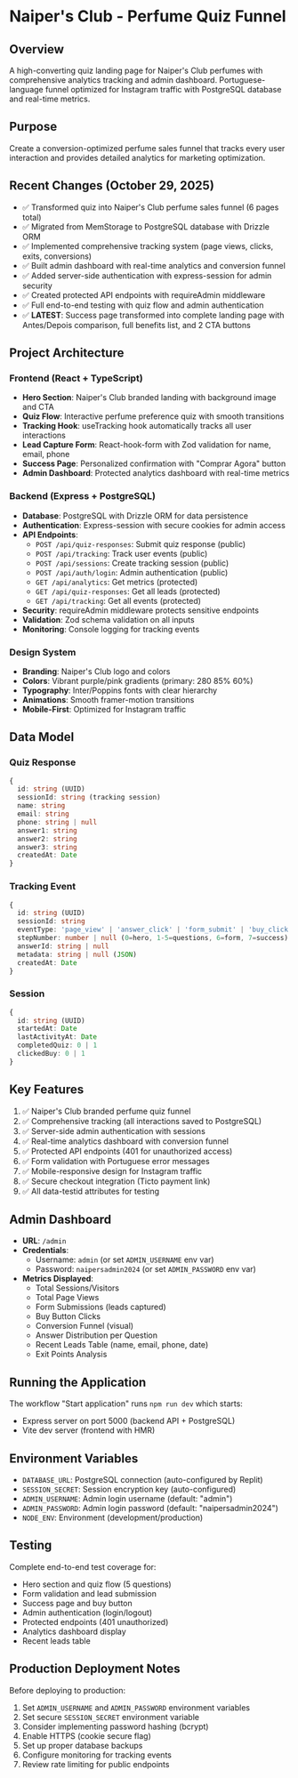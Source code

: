 # Naiper's Club - Perfume Quiz Funnel

## Overview
A high-converting quiz landing page for Naiper's Club perfumes with comprehensive analytics tracking and admin dashboard. Portuguese-language funnel optimized for Instagram traffic with PostgreSQL database and real-time metrics.

## Purpose
Create a conversion-optimized perfume sales funnel that tracks every user interaction and provides detailed analytics for marketing optimization.

## Recent Changes (October 29, 2025)
- ✅ Transformed quiz into Naiper's Club perfume sales funnel (6 pages total)
- ✅ Migrated from MemStorage to PostgreSQL database with Drizzle ORM
- ✅ Implemented comprehensive tracking system (page views, clicks, exits, conversions)
- ✅ Built admin dashboard with real-time analytics and conversion funnel
- ✅ Added server-side authentication with express-session for admin security
- ✅ Created protected API endpoints with requireAdmin middleware
- ✅ Full end-to-end testing with quiz flow and admin authentication
- ✅ **LATEST**: Success page transformed into complete landing page with Antes/Depois comparison, full benefits list, and 2 CTA buttons

## Project Architecture

### Frontend (React + TypeScript)
- **Hero Section**: Naiper's Club branded landing with background image and CTA
- **Quiz Flow**: Interactive perfume preference quiz with smooth transitions
- **Tracking Hook**: useTracking hook automatically tracks all user interactions
- **Lead Capture Form**: React-hook-form with Zod validation for name, email, phone
- **Success Page**: Personalized confirmation with "Comprar Agora" button
- **Admin Dashboard**: Protected analytics dashboard with real-time metrics

### Backend (Express + PostgreSQL)
- **Database**: PostgreSQL with Drizzle ORM for data persistence
- **Authentication**: Express-session with secure cookies for admin access
- **API Endpoints**:
  - `POST /api/quiz-responses`: Submit quiz response (public)
  - `POST /api/tracking`: Track user events (public)
  - `POST /api/sessions`: Create tracking session (public)
  - `POST /api/auth/login`: Admin authentication (public)
  - `GET /api/analytics`: Get metrics (protected)
  - `GET /api/quiz-responses`: Get all leads (protected)
  - `GET /api/tracking`: Get all events (protected)
- **Security**: requireAdmin middleware protects sensitive endpoints
- **Validation**: Zod schema validation on all inputs
- **Monitoring**: Console logging for tracking events

### Design System
- **Branding**: Naiper's Club logo and colors
- **Colors**: Vibrant purple/pink gradients (primary: 280 85% 60%)
- **Typography**: Inter/Poppins fonts with clear hierarchy
- **Animations**: Smooth framer-motion transitions
- **Mobile-First**: Optimized for Instagram traffic

## Data Model

### Quiz Response
```typescript
{
  id: string (UUID)
  sessionId: string (tracking session)
  name: string
  email: string
  phone: string | null
  answer1: string
  answer2: string
  answer3: string
  createdAt: Date
}
```

### Tracking Event
```typescript
{
  id: string (UUID)
  sessionId: string
  eventType: 'page_view' | 'answer_click' | 'form_submit' | 'buy_click' | 'exit'
  stepNumber: number | null (0=hero, 1-5=questions, 6=form, 7=success)
  answerId: string | null
  metadata: string | null (JSON)
  createdAt: Date
}
```

### Session
```typescript
{
  id: string (UUID)
  startedAt: Date
  lastActivityAt: Date
  completedQuiz: 0 | 1
  clickedBuy: 0 | 1
}
```

## Key Features
1. ✅ Naiper's Club branded perfume quiz funnel
2. ✅ Comprehensive tracking (all interactions saved to PostgreSQL)
3. ✅ Server-side admin authentication with sessions
4. ✅ Real-time analytics dashboard with conversion funnel
5. ✅ Protected API endpoints (401 for unauthorized access)
6. ✅ Form validation with Portuguese error messages
7. ✅ Mobile-responsive design for Instagram traffic
8. ✅ Secure checkout integration (Ticto payment link)
9. ✅ All data-testid attributes for testing

## Admin Dashboard
- **URL**: `/admin`
- **Credentials**: 
  - Username: `admin` (or set `ADMIN_USERNAME` env var)
  - Password: `naipersadmin2024` (or set `ADMIN_PASSWORD` env var)
- **Metrics Displayed**:
  - Total Sessions/Visitors
  - Total Page Views
  - Form Submissions (leads captured)
  - Buy Button Clicks
  - Conversion Funnel (visual)
  - Answer Distribution per Question
  - Recent Leads Table (name, email, phone, date)
  - Exit Points Analysis

## Running the Application
The workflow "Start application" runs `npm run dev` which starts:
- Express server on port 5000 (backend API + PostgreSQL)
- Vite dev server (frontend with HMR)

## Environment Variables
- `DATABASE_URL`: PostgreSQL connection (auto-configured by Replit)
- `SESSION_SECRET`: Session encryption key (auto-configured)
- `ADMIN_USERNAME`: Admin login username (default: "admin")
- `ADMIN_PASSWORD`: Admin login password (default: "naipersadmin2024")
- `NODE_ENV`: Environment (development/production)

## Testing
Complete end-to-end test coverage for:
- Hero section and quiz flow (5 questions)
- Form validation and lead submission
- Success page and buy button
- Admin authentication (login/logout)
- Protected endpoints (401 unauthorized)
- Analytics dashboard display
- Recent leads table

## Production Deployment Notes
Before deploying to production:
1. Set `ADMIN_USERNAME` and `ADMIN_PASSWORD` environment variables
2. Set secure `SESSION_SECRET` environment variable
3. Consider implementing password hashing (bcrypt)
4. Enable HTTPS (cookie secure flag)
5. Set up proper database backups
6. Configure monitoring for tracking events
7. Review rate limiting for public endpoints
